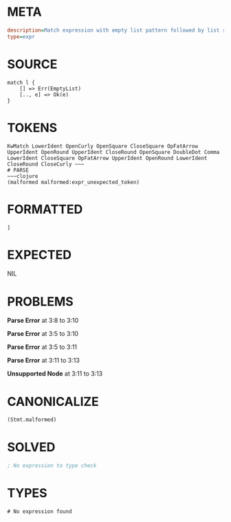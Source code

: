 # META
~~~ini
description=Match expression with empty list pattern followed by list rest pattern (segfault regression test)
type=expr
~~~
# SOURCE
~~~roc
match l {
    [] => Err(EmptyList)
    [.., e] => Ok(e)
}
~~~
# TOKENS
~~~text
KwMatch LowerIdent OpenCurly OpenSquare CloseSquare OpFatArrow UpperIdent OpenRound UpperIdent CloseRound OpenSquare DoubleDot Comma LowerIdent CloseSquare OpFatArrow UpperIdent OpenRound LowerIdent CloseRound CloseCurly ~~~
# PARSE
~~~clojure
(malformed malformed:expr_unexpected_token)
~~~
# FORMATTED
~~~roc
] 
~~~
# EXPECTED
NIL
# PROBLEMS
**Parse Error**
at 3:8 to 3:10

**Parse Error**
at 3:5 to 3:10

**Parse Error**
at 3:5 to 3:11

**Parse Error**
at 3:11 to 3:13

**Unsupported Node**
at 3:11 to 3:13

# CANONICALIZE
~~~clojure
(Stmt.malformed)
~~~
# SOLVED
~~~clojure
; No expression to type check
~~~
# TYPES
~~~roc
# No expression found
~~~
